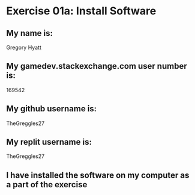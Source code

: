 # Exercise 01a: Install Software

## My name is:
Gregory Hyatt

## My gamedev.stackexchange.com user number is:
169542

## My github username is:
TheGreggles27

## My replit username is:
TheGreggles27

## I have installed the software on my computer as a part of the exercise
